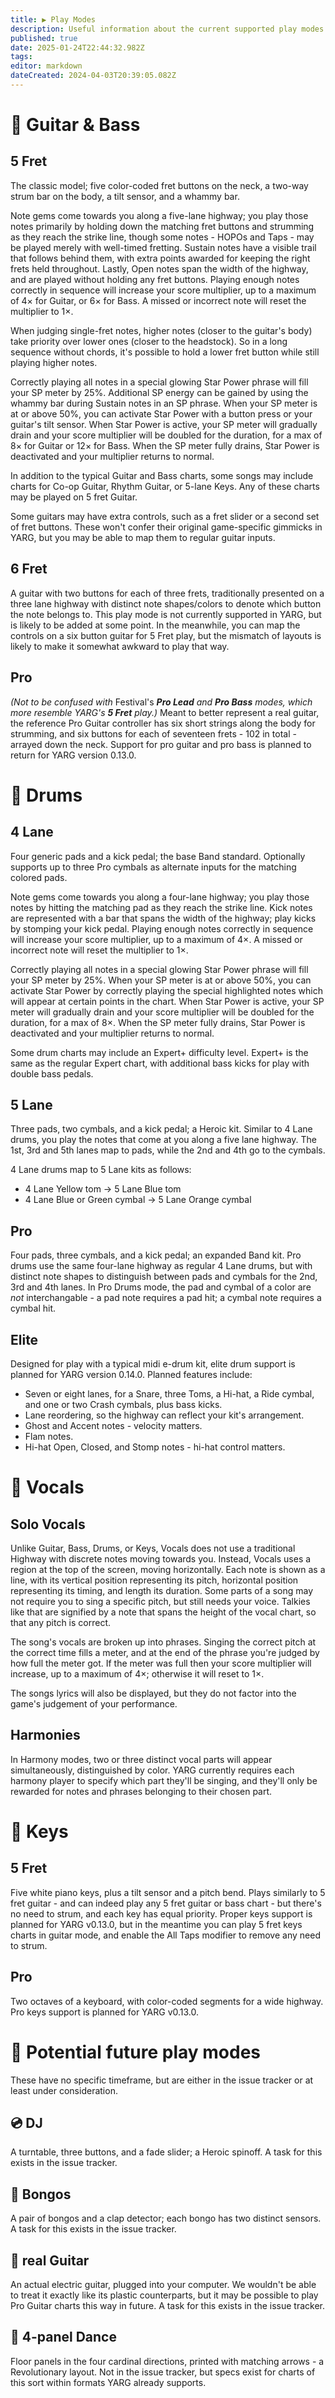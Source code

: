 ```yaml
---
title: ▶️ Play Modes
description: Useful information about the current supported play modes
published: true
date: 2025-01-24T22:44:32.982Z
tags: 
editor: markdown
dateCreated: 2024-04-03T20:39:05.082Z
---
```


# 🎸 Guitar & Bass

## 5 Fret
The classic model; five color-coded fret buttons on the neck, a two-way strum bar on the body, a tilt sensor, and a whammy bar.

Note gems come towards you along a five-lane highway; you play those notes primarily by holding down the matching fret buttons and strumming as they reach the strike line, though some notes - HOPOs and Taps - may be played merely with well-timed fretting. Sustain notes have a visible trail that follows behind them, with extra points awarded for keeping the right frets held throughout. Lastly, Open notes span the width of the highway, and are played without holding any fret buttons.
Playing enough notes correctly in sequence will increase your score multiplier, up to a maximum of 4× for Guitar, or 6× for Bass. A missed or incorrect note will reset the multiplier to 1×.

When judging single-fret notes, higher notes (closer to the guitar's body) take priority over lower ones (closer to the headstock). So in a long sequence without chords, it's possible to hold a lower fret button while still playing higher notes.

Correctly playing all notes in a special glowing Star Power phrase will fill your SP meter by 25%. Additional SP energy can be gained by using the whammy bar during Sustain notes in an SP phrase.
When your SP meter is at or above 50%, you can activate Star Power with a button press or your guitar's tilt sensor. When Star Power is active, your SP meter will gradually drain and your score multiplier will be doubled for the duration, for a max of 8× for Guitar or 12× for Bass. When the SP meter fully drains, Star Power is deactivated and your multiplier returns to normal.

In addition to the typical Guitar and Bass charts, some songs may include charts for Co-op Guitar, Rhythm Guitar, or 5-lane Keys. Any of these charts may be played on 5 fret Guitar.

Some guitars may have extra controls, such as a fret slider or a second set of fret buttons. These won't confer their original game-specific gimmicks in YARG, but you may be able to map them to regular guitar inputs.

## 6 Fret
A guitar with two buttons for each of three frets, traditionally presented on a three lane highway with distinct note shapes/colors to denote which button the note belongs to.
This play mode is not currently supported in YARG, but is likely to be added at some point. In the meanwhile, you can map the controls on a six button guitar for 5 Fret play, but the mismatch of layouts is likely to make it somewhat awkward to play that way.

## Pro
*(Not to be confused with* Festival's ***Pro Lead** and **Pro Bass** modes, which more resemble YARG's **5 Fret** play.)*
Meant to better represent a real guitar, the reference Pro Guitar controller has six short strings along the body for strumming, and six buttons for each of seventeen frets - 102 in total - arrayed down the neck. Support for pro guitar and pro bass is planned to return for YARG version 0.13.0.

# 🥁 Drums

## 4 Lane
Four generic pads and a kick pedal; the base Band standard.  Optionally supports up to three Pro cymbals as alternate inputs for the matching colored pads.

Note gems come towards you along a four-lane highway; you play those notes by hitting the matching pad as they reach the strike line. Kick notes are represented with a bar that spans the width of the highway; play kicks by stomping your kick pedal.
Playing enough notes correctly in sequence will increase your score multiplier, up to a maximum of 4×. A missed or incorrect note will reset the multiplier to 1×.

Correctly playing all notes in a special glowing Star Power phrase will fill your SP meter by 25%. When your SP meter is at or above 50%, you can activate Star Power by correctly playing the special highlighted notes which will appear at certain points in the chart. When Star Power is active, your SP meter will gradually drain and your score multiplier will be doubled for the duration, for a max of 8×. When the SP meter fully drains, Star Power is deactivated and your multiplier returns to normal.

Some drum charts may include an Expert+ difficulty level. Expert+ is the same as the regular Expert chart, with additional bass kicks for play with double bass pedals.

## 5 Lane
Three pads, two cymbals, and a kick pedal; a Heroic kit.
Similar to 4 Lane drums, you play the notes that come at you along a five lane highway. The 1st, 3rd and 5th lanes map to pads, while the 2nd and 4th go to the cymbals.

4 Lane drums map to 5 Lane kits as follows:
- 4 Lane Yellow tom -> 5 Lane Blue tom
- 4 Lane Blue or Green cymbal -> 5 Lane Orange cymbal

## Pro
Four pads, three cymbals, and a kick pedal; an expanded Band kit.
Pro drums use the same four-lane highway as regular 4 Lane drums, but with distinct note shapes to distinguish between pads and cymbals for the 2nd, 3rd and 4th lanes. In Pro Drums mode, the pad and cymbal of a color are *not* interchangable - a pad note requires a pad hit; a cymbal note requires a cymbal hit.

## Elite
Designed for play with a typical midi e-drum kit, elite drum support is planned for YARG version 0.14.0.
Planned features include:
- Seven or eight lanes, for a Snare, three Toms, a Hi-hat, a Ride cymbal, and one or two Crash cymbals, plus bass kicks.
- Lane reordering, so the highway can reflect your kit's arrangement.
- Ghost and Accent notes - velocity matters.
- Flam notes.
- Hi-hat Open, Closed, and Stomp notes - hi-hat control matters.

# 🎤 Vocals

## Solo Vocals
Unlike Guitar, Bass, Drums, or Keys, Vocals does not use a traditional Highway with discrete notes moving towards you. Instead, Vocals uses a region at the top of the screen, moving horizontally. Each note is shown as a line, with its vertical position representing its pitch, horizontal position representing its timing, and length its duration.
Some parts of a song may not require you to sing a specific pitch, but still needs your voice. Talkies like that are signified by a note that spans the height of the vocal chart, so that any pitch is correct.

The song's vocals are broken up into phrases. Singing the correct pitch at the correct time fills a meter, and at the end of the phrase you're judged by how full the meter got. If the meter was full then your score multiplier will increase, up to a maximum of 4×; otherwise it will reset to 1×.

The songs lyrics will also be displayed, but they do not factor into the game's judgement of your performance.

## Harmonies
In Harmony modes, two or three distinct vocal parts will appear simultaneously, distinguished by color.
YARG currently requires each harmony player to specify which part they'll be singing, and they'll only be rewarded for notes and phrases belonging to their chosen part.

# 🎹 Keys
## 5 Fret
Five white piano keys, plus a tilt sensor and a pitch bend. Plays similarly to 5 fret guitar - and can indeed play any 5 fret guitar or bass chart - but there's no need to strum, and each key has equal priority.
Proper keys support is planned for YARG v0.13.0, but in the meantime you can play 5 fret keys charts in guitar mode, and enable the All Taps modifier to remove any need to strum.

## Pro
Two octaves of a keyboard, with color-coded segments for a wide highway. Pro keys support is planned for YARG v0.13.0.

# 🔮 Potential future play modes
These have no specific timeframe, but are either in the issue tracker or at least under consideration.

## 💿 DJ
A turntable, three buttons, and a fade slider; a Heroic spinoff.
A task for this exists in the issue tracker.

## 🦍 Bongos
A pair of bongos and a clap detector; each bongo has two distinct sensors.
A task for this exists in the issue tracker.

## 🎸 real Guitar
An actual electric guitar, plugged into your computer. We wouldn't be able to treat it exactly like its plastic counterparts, but it may be possible to play Pro Guitar charts this way in future.
A task for this exists in the issue tracker.

## 🕺 4-panel Dance
Floor panels in the four cardinal directions, printed with matching arrows - a Revolutionary layout.
Not in the issue tracker, but specs exist for charts of this sort within formats YARG already supports.
